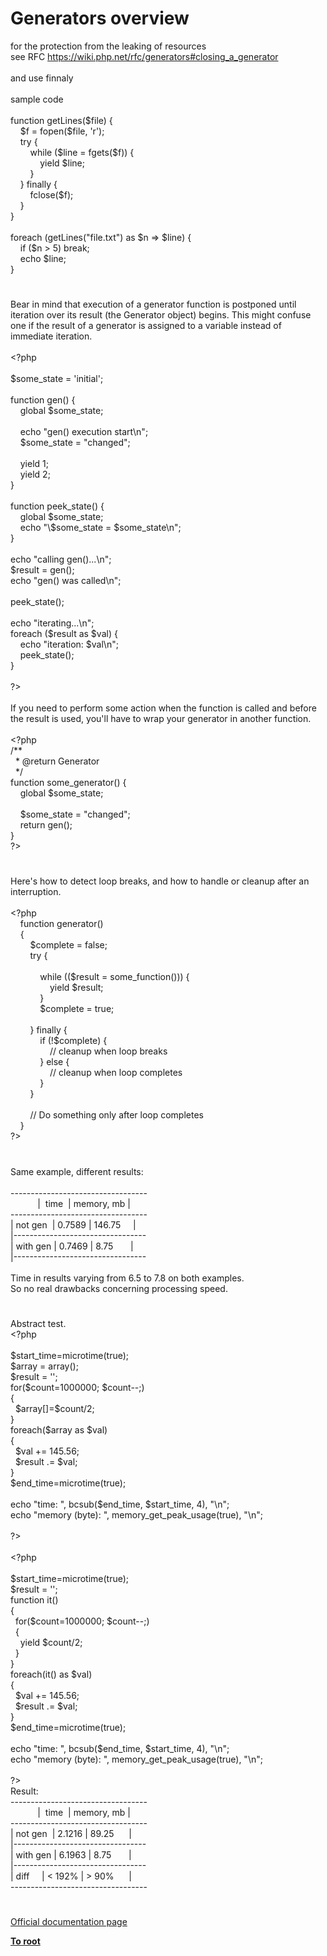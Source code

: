 # Generators overview




<div class="phpcode"><span class="html">
for the protection from the leaking of resources <br>see RFC <a href="https://wiki.php.net/rfc/generators#closing_a_generator" rel="nofollow" target="_blank">https://wiki.php.net/rfc/generators#closing_a_generator</a><br><br>and use finnaly<br><br>sample code<br><br>function getLines($file) {<br>&#xA0; &#xA0; $f = fopen($file, &apos;r&apos;);<br>&#xA0; &#xA0; try {<br>&#xA0; &#xA0; &#xA0; &#xA0; while ($line = fgets($f)) {<br>&#xA0; &#xA0; &#xA0; &#xA0; &#xA0; &#xA0; yield $line;<br>&#xA0; &#xA0; &#xA0; &#xA0; }<br>&#xA0; &#xA0; } finally {<br>&#xA0; &#xA0; &#xA0; &#xA0; fclose($f);<br>&#xA0; &#xA0; }<br>}<br><br>foreach (getLines(&quot;file.txt&quot;) as $n =&gt; $line) {<br>&#xA0; &#xA0; if ($n &gt; 5) break;<br>&#xA0; &#xA0; echo $line;<br>}</span>
</div>
  

#


<div class="phpcode"><span class="html">
Bear in mind that execution of a generator function is postponed until iteration over its result (the Generator object) begins. This might confuse one if the result of a generator is assigned to a variable instead of immediate iteration.<br><br><span class="default">&lt;?php<br><br>$some_state </span><span class="keyword">= </span><span class="string">&apos;initial&apos;</span><span class="keyword">;<br><br>function </span><span class="default">gen</span><span class="keyword">() {<br>&#xA0; &#xA0; global </span><span class="default">$some_state</span><span class="keyword">; <br><br>&#xA0; &#xA0; echo </span><span class="string">&quot;gen() execution start\n&quot;</span><span class="keyword">;<br>&#xA0; &#xA0; </span><span class="default">$some_state </span><span class="keyword">= </span><span class="string">&quot;changed&quot;</span><span class="keyword">;<br><br>&#xA0; &#xA0; yield </span><span class="default">1</span><span class="keyword">;<br>&#xA0; &#xA0; yield </span><span class="default">2</span><span class="keyword">;<br>}<br><br>function </span><span class="default">peek_state</span><span class="keyword">() {<br>&#xA0; &#xA0; global </span><span class="default">$some_state</span><span class="keyword">;<br>&#xA0; &#xA0; echo </span><span class="string">&quot;\$some_state = </span><span class="default">$some_state</span><span class="string">\n&quot;</span><span class="keyword">;<br>}<br><br>echo </span><span class="string">&quot;calling gen()...\n&quot;</span><span class="keyword">;<br></span><span class="default">$result </span><span class="keyword">= </span><span class="default">gen</span><span class="keyword">();<br>echo </span><span class="string">&quot;gen() was called\n&quot;</span><span class="keyword">;<br><br></span><span class="default">peek_state</span><span class="keyword">();<br><br>echo </span><span class="string">&quot;iterating...\n&quot;</span><span class="keyword">;<br>foreach (</span><span class="default">$result </span><span class="keyword">as </span><span class="default">$val</span><span class="keyword">) {<br>&#xA0; &#xA0; echo </span><span class="string">&quot;iteration: </span><span class="default">$val</span><span class="string">\n&quot;</span><span class="keyword">;<br>&#xA0; &#xA0; </span><span class="default">peek_state</span><span class="keyword">();<br>}<br><br></span><span class="default">?&gt;<br></span><br>If you need to perform some action when the function is called and before the result is used, you&apos;ll have to wrap your generator in another function.<br><br><span class="default">&lt;?php<br></span><span class="comment">/**<br>&#xA0; * @return Generator<br>&#xA0; */<br></span><span class="keyword">function </span><span class="default">some_generator</span><span class="keyword">() {<br>&#xA0; &#xA0; global </span><span class="default">$some_state</span><span class="keyword">;<br><br>&#xA0; &#xA0; </span><span class="default">$some_state </span><span class="keyword">= </span><span class="string">&quot;changed&quot;</span><span class="keyword">;<br>&#xA0; &#xA0; return </span><span class="default">gen</span><span class="keyword">();<br>}<br></span><span class="default">?&gt;</span>
</span>
</div>
  

#


<div class="phpcode"><span class="html">
Here&apos;s how to detect loop breaks, and how to handle or cleanup after an interruption.<br><br><span class="default">&lt;?php<br>&#xA0; &#xA0; </span><span class="keyword">function </span><span class="default">generator</span><span class="keyword">()<br>&#xA0; &#xA0; {<br>&#xA0; &#xA0; &#xA0; &#xA0; </span><span class="default">$complete </span><span class="keyword">= </span><span class="default">false</span><span class="keyword">;<br>&#xA0; &#xA0; &#xA0; &#xA0; try {<br><br>&#xA0; &#xA0; &#xA0; &#xA0; &#xA0; &#xA0; while ((</span><span class="default">$result </span><span class="keyword">= </span><span class="default">some_function</span><span class="keyword">())) {<br>&#xA0; &#xA0; &#xA0; &#xA0; &#xA0; &#xA0; &#xA0; &#xA0; yield </span><span class="default">$result</span><span class="keyword">;<br>&#xA0; &#xA0; &#xA0; &#xA0; &#xA0; &#xA0; }<br>&#xA0; &#xA0; &#xA0; &#xA0; &#xA0; &#xA0; </span><span class="default">$complete </span><span class="keyword">= </span><span class="default">true</span><span class="keyword">;<br><br>&#xA0; &#xA0; &#xA0; &#xA0; } finally {<br>&#xA0; &#xA0; &#xA0; &#xA0; &#xA0; &#xA0; if (!</span><span class="default">$complete</span><span class="keyword">) {<br>&#xA0; &#xA0; &#xA0; &#xA0; &#xA0; &#xA0; &#xA0; &#xA0; </span><span class="comment">// cleanup when loop breaks <br>&#xA0; &#xA0; &#xA0; &#xA0; &#xA0; &#xA0; </span><span class="keyword">} else {<br>&#xA0; &#xA0; &#xA0; &#xA0; &#xA0; &#xA0; &#xA0; &#xA0; </span><span class="comment">// cleanup when loop completes<br>&#xA0; &#xA0; &#xA0; &#xA0; &#xA0; &#xA0; </span><span class="keyword">}<br>&#xA0; &#xA0; &#xA0; &#xA0; }<br><br>&#xA0; &#xA0; &#xA0; &#xA0; </span><span class="comment">// Do something only after loop completes<br>&#xA0; &#xA0; </span><span class="keyword">}<br></span><span class="default">?&gt;</span>
</span>
</div>
  

#


<div class="phpcode"><span class="html">
Same example, different results:<br><br>----------------------------------<br>&#xA0; &#xA0; &#xA0; &#xA0; &#xA0;&#xA0; |&#xA0; time&#xA0; | memory, mb |<br>----------------------------------<br>| not gen&#xA0; | 0.7589 | 146.75&#xA0; &#xA0;&#xA0; |<br>|---------------------------------<br>| with gen | 0.7469 | 8.75&#xA0; &#xA0; &#xA0;&#xA0; |<br>|---------------------------------<br><br>Time in results varying from 6.5 to 7.8 on both examples.<br>So no real drawbacks concerning processing speed.</span>
</div>
  

#


<div class="phpcode"><span class="html">
Abstract test.<br><span class="default">&lt;?php<br><br>$start_time</span><span class="keyword">=</span><span class="default">microtime</span><span class="keyword">(</span><span class="default">true</span><span class="keyword">);<br></span><span class="default">$array </span><span class="keyword">= array();<br></span><span class="default">$result </span><span class="keyword">= </span><span class="string">&apos;&apos;</span><span class="keyword">;<br>for(</span><span class="default">$count</span><span class="keyword">=</span><span class="default">1000000</span><span class="keyword">; </span><span class="default">$count</span><span class="keyword">--;)<br>{<br>&#xA0; </span><span class="default">$array</span><span class="keyword">[]=</span><span class="default">$count</span><span class="keyword">/</span><span class="default">2</span><span class="keyword">;<br>}<br>foreach(</span><span class="default">$array </span><span class="keyword">as </span><span class="default">$val</span><span class="keyword">)<br>{<br>&#xA0; </span><span class="default">$val </span><span class="keyword">+= </span><span class="default">145.56</span><span class="keyword">;<br>&#xA0; </span><span class="default">$result </span><span class="keyword">.= </span><span class="default">$val</span><span class="keyword">;<br>}<br></span><span class="default">$end_time</span><span class="keyword">=</span><span class="default">microtime</span><span class="keyword">(</span><span class="default">true</span><span class="keyword">);<br><br>echo </span><span class="string">&quot;time: &quot;</span><span class="keyword">, </span><span class="default">bcsub</span><span class="keyword">(</span><span class="default">$end_time</span><span class="keyword">, </span><span class="default">$start_time</span><span class="keyword">, </span><span class="default">4</span><span class="keyword">), </span><span class="string">&quot;\n&quot;</span><span class="keyword">;<br>echo </span><span class="string">&quot;memory (byte): &quot;</span><span class="keyword">, </span><span class="default">memory_get_peak_usage</span><span class="keyword">(</span><span class="default">true</span><span class="keyword">), </span><span class="string">&quot;\n&quot;</span><span class="keyword">;<br><br></span><span class="default">?&gt;<br></span><br><span class="default">&lt;?php<br><br>$start_time</span><span class="keyword">=</span><span class="default">microtime</span><span class="keyword">(</span><span class="default">true</span><span class="keyword">);<br></span><span class="default">$result </span><span class="keyword">= </span><span class="string">&apos;&apos;</span><span class="keyword">;<br>function </span><span class="default">it</span><span class="keyword">()<br>{<br>&#xA0; for(</span><span class="default">$count</span><span class="keyword">=</span><span class="default">1000000</span><span class="keyword">; </span><span class="default">$count</span><span class="keyword">--;)<br>&#xA0; {<br>&#xA0; &#xA0; yield </span><span class="default">$count</span><span class="keyword">/</span><span class="default">2</span><span class="keyword">;<br>&#xA0; }<br>}<br>foreach(</span><span class="default">it</span><span class="keyword">() as </span><span class="default">$val</span><span class="keyword">)<br>{<br>&#xA0; </span><span class="default">$val </span><span class="keyword">+= </span><span class="default">145.56</span><span class="keyword">;<br>&#xA0; </span><span class="default">$result </span><span class="keyword">.= </span><span class="default">$val</span><span class="keyword">;<br>}<br></span><span class="default">$end_time</span><span class="keyword">=</span><span class="default">microtime</span><span class="keyword">(</span><span class="default">true</span><span class="keyword">);<br><br>echo </span><span class="string">&quot;time: &quot;</span><span class="keyword">, </span><span class="default">bcsub</span><span class="keyword">(</span><span class="default">$end_time</span><span class="keyword">, </span><span class="default">$start_time</span><span class="keyword">, </span><span class="default">4</span><span class="keyword">), </span><span class="string">&quot;\n&quot;</span><span class="keyword">;<br>echo </span><span class="string">&quot;memory (byte): &quot;</span><span class="keyword">, </span><span class="default">memory_get_peak_usage</span><span class="keyword">(</span><span class="default">true</span><span class="keyword">), </span><span class="string">&quot;\n&quot;</span><span class="keyword">;<br><br></span><span class="default">?&gt;<br></span>Result:<br>----------------------------------<br>&#xA0; &#xA0; &#xA0; &#xA0; &#xA0;&#xA0; |&#xA0; time&#xA0; | memory, mb |<br>----------------------------------<br>| not gen&#xA0; | 2.1216 | 89.25&#xA0; &#xA0; &#xA0; |<br>|---------------------------------<br>| with gen | 6.1963 | 8.75&#xA0; &#xA0; &#xA0;&#xA0; |<br>|---------------------------------<br>| diff&#xA0; &#xA0;&#xA0; | &lt; 192% | &gt; 90%&#xA0; &#xA0; &#xA0; |<br>----------------------------------</span>
</div>
  

#

[Official documentation page](https://www.php.net/manual/en/language.generators.overview.php)

**[To root](/)**